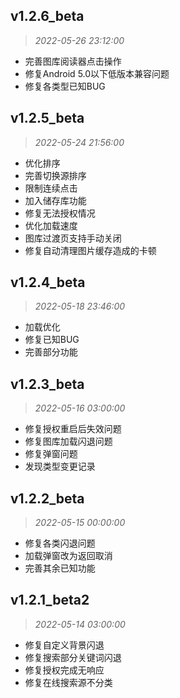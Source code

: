 ## v1.2.6_beta
> *2022-05-26 23:12:00*
- 完善图库阅读器点击操作
- 修复Android 5.0以下低版本兼容问题
- 修复各类型已知BUG

## v1.2.5_beta
> *2022-05-24 21:56:00*
- 优化排序
- 完善切换源排序
- 限制连续点击
- 加入储存库功能
- 修复无法授权情况
- 优化加载速度
- 图库过渡页支持手动关闭
- 修复自动清理图片缓存造成的卡顿

## v1.2.4_beta
> *2022-05-18 23:46:00*
- 加载优化
- 修复已知BUG
- 完善部分功能

## v1.2.3_beta
> *2022-05-16 03:00:00*
- 修复授权重启后失效问题
- 修复图库加载闪退问题
- 修复弹窗问题
- 发现类型变更记录

## v1.2.2_beta
> *2022-05-15 00:00:00*
- 修复各类闪退问题
- 加载弹窗改为返回取消
- 完善其余已知功能

## v1.2.1_beta2
> *2022-05-14 03:00:00*
- 修复自定义背景闪退
- 修复搜索部分关键词闪退
- 修复授权完成无响应
- 修复在线搜索源不分类
